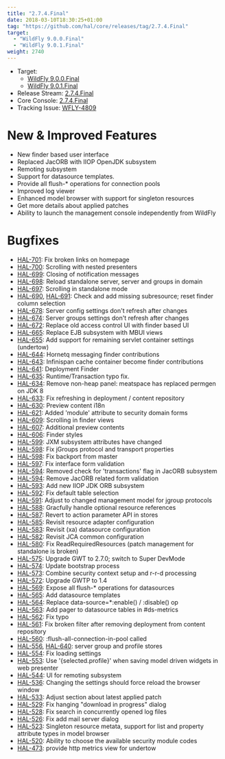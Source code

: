 ```yaml
---
title: "2.7.4.Final"
date: 2018-03-10T18:30:25+01:00
tag: "https://github.com/hal/core/releases/tag/2.7.4.Final"
target: 
  - "WildFly 9.0.0.Final"
  - "WildFly 9.0.1.Final"
weight: 2740
---
```

- Target: 
    - [WildFly 9.0.0.Final](https://wildfly.org/news/2015/07/02/WildFly9-Final-Released) 
    - [WildFly 9.0.1.Final](https://wildfly.org/news/2015/07/23/WildFly-901-and-821)
- Release Stream: [2.7.4.Final](https://github.com/hal/release-stream/releases/tag/2.7.4.Final)  
- Core Console: [2.7.4.Final](https://github.com/hal/core/releases/tag/2.7.4.Final) 
- Tracking Issue: [WFLY-4809](https://issues.redhat.com/browse/WFLY-4809) 

# New & Improved Features

- New finder based user interface
- Replaced JacORB with IIOP OpenJDK subsystem
- Remoting subsystem  
- Support for datasource templates.
- Provide all flush-* operations for connection pools
- Improved log viewer
- Enhanced model browser with support for singleton resources
- Get more details about applied patches
- Ability to launch the management console independently from WildFly

# Bugfixes

- [HAL-701](https://issues.redhat.com/browse/HAL-701): Fix broken links on homepage
- [HAL-700](https://issues.redhat.com/browse/HAL-700): Scrolling with nested presenters
- [HAL-699](https://issues.redhat.com/browse/HAL-699): Closing of notification messages
- [HAL-698](https://issues.redhat.com/browse/HAL-698): Reload standalone server, server and groups in domain
- [HAL-697](https://issues.redhat.com/browse/HAL-697): Scrolling in standalone mode
- [HAL-690](https://issues.redhat.com/browse/HAL-690), [HAL-691](https://issues.redhat.com/browse/HAL-691): Check and add missing subresource; reset finder column selection
- [HAL-678](https://issues.redhat.com/browse/HAL-678): Server config settings don't refresh after changes
- [HAL-674](https://issues.redhat.com/browse/HAL-674): Server groups settings don't refresh after changes
- [HAL-672](https://issues.redhat.com/browse/HAL-672): Replace old access control UI with finder based UI
- [HAL-665](https://issues.redhat.com/browse/HAL-665): Replace EJB subsystem with MBUI views
- [HAL-655](https://issues.redhat.com/browse/HAL-655): Add support for remaining servlet container settings (undertow)
- [HAL-644](https://issues.redhat.com/browse/HAL-644): Hornetq messaging finder contributions
- [HAL-643](https://issues.redhat.com/browse/HAL-643): Infinispan cache container become finder contributions
- [HAL-641](https://issues.redhat.com/browse/HAL-641): Deployment Finder
- [HAL-635](https://issues.redhat.com/browse/HAL-635): Runtime/Transaction typo fix.
- [HAL-634](https://issues.redhat.com/browse/HAL-634): Remove non-heap panel: meatspace has replaced permgen on JDK 8
- [HAL-633](https://issues.redhat.com/browse/HAL-633): Fix refreshing in deployment / content repository
- [HAL-630](https://issues.redhat.com/browse/HAL-630): Preview content i18n
- [HAL-621](https://issues.redhat.com/browse/HAL-621): Added 'module' attribute to security domain forms
- [HAL-609](https://issues.redhat.com/browse/HAL-609): Scrolling in finder views
- [HAL-607](https://issues.redhat.com/browse/HAL-607): Additional preview contents
- [HAL-606](https://issues.redhat.com/browse/HAL-606): Finder styles
- [HAL-599](https://issues.redhat.com/browse/HAL-599): JXM subsystem attributes have changed
- [HAL-598](https://issues.redhat.com/browse/HAL-598): Fix jGroups protocol and transport properties
- [HAL-598](https://issues.redhat.com/browse/HAL-598): Fix backport from master
- [HAL-597](https://issues.redhat.com/browse/HAL-597): Fix interface form validation
- [HAL-594](https://issues.redhat.com/browse/HAL-594): Removed check for 'transactions' flag in JacORB subsystem
- [HAL-594](https://issues.redhat.com/browse/HAL-594): Remove JacORB related form validation
- [HAL-593](https://issues.redhat.com/browse/HAL-593): Add new IIOP JDK ORB subsystem
- [HAL-592](https://issues.redhat.com/browse/HAL-592): Fix default table selection
- [HAL-591](https://issues.redhat.com/browse/HAL-591): Adjust to changed management model for jgroup protocols
- [HAL-588](https://issues.redhat.com/browse/HAL-588): Gracfully handle optional resource references
- [HAL-587](https://issues.redhat.com/browse/HAL-587): Revert to action parameter API in stores
- [HAL-585](https://issues.redhat.com/browse/HAL-585): Revisit resource adapter configuration
- [HAL-583](https://issues.redhat.com/browse/HAL-583): Revisit (xa) datasource configuration
- [HAL-582](https://issues.redhat.com/browse/HAL-582): Revisit JCA common configuration
- [HAL-580](https://issues.redhat.com/browse/HAL-580): Fix ReadRequiredResources (patch management for standalone is broken)
- [HAL-575](https://issues.redhat.com/browse/HAL-575): Upgrade GWT to 2.7.0; switch to Super DevMode
- [HAL-574](https://issues.redhat.com/browse/HAL-574): Update bootstrap process
- [HAL-573](https://issues.redhat.com/browse/HAL-573): Combine security context setup and r-r-d processing
- [HAL-572](https://issues.redhat.com/browse/HAL-572): Upgrade GWTP to 1.4
- [HAL-569](https://issues.redhat.com/browse/HAL-569): Expose all flush-* operations for datasources
- [HAL-565](https://issues.redhat.com/browse/HAL-565): Add datasource templates
- [HAL-564](https://issues.redhat.com/browse/HAL-564): Replace data-source=*:enable() / :disable() op
- [HAL-563](https://issues.redhat.com/browse/HAL-563): Add pager to datasource tables in #ds-metrics
- [HAL-562](https://issues.redhat.com/browse/HAL-562): Fix typo
- [HAL-561](https://issues.redhat.com/browse/HAL-561): Fix broken filter after removing deployment from content repository
- [HAL-560](https://issues.redhat.com/browse/HAL-560): :flush-all-connection-in-pool called
- [HAL-556](https://issues.redhat.com/browse/HAL-556), [HAL-640](https://issues.redhat.com/browse/HAL-640): server group and profile stores
- [HAL-554](https://issues.redhat.com/browse/HAL-554): Fix loading settings
- [HAL-553](https://issues.redhat.com/browse/HAL-553): Use '{selected.profile}' when saving model driven widgets in web presenter
- [HAL-544](https://issues.redhat.com/browse/HAL-544): UI for remoting subsystem
- [HAL-536](https://issues.redhat.com/browse/HAL-536): Changing the settings should force reload the browser window
- [HAL-533](https://issues.redhat.com/browse/HAL-533): Adjust section about latest applied patch
- [HAL-529](https://issues.redhat.com/browse/HAL-529): Fix hanging "download in progress" dialog
- [HAL-528](https://issues.redhat.com/browse/HAL-528): Fix search in concurrently opened log files
- [HAL-526](https://issues.redhat.com/browse/HAL-526): Fix add mail server dialog
- [HAL-523](https://issues.redhat.com/browse/HAL-523): Singleton resource metata, support for list and property attribute types in model browser
- [HAL-520](https://issues.redhat.com/browse/HAL-520): Ability to choose the available security module codes
- [HAL-473](https://issues.redhat.com/browse/HAL-473): provide http metrics view for undertow


